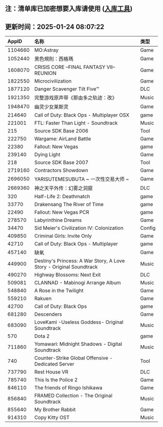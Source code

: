 ## 注：清单库已加密想要入库请使用 ([入库工具](https://github.com/BlankTMing/ManifestAutoUpdate/releases))

## 更新时间：2025-01-24 08:07:22
| AppID | 名称 | 类型  |
| :-------------------- | :----------------------------- | :----------- |
| 1104660 | MO:Astray| Game |
| 1052440 | 黑色規則：西格瑪| Game |
| 1608070 | CRISIS CORE –FINAL FANTASY VII– REUNION| Game |
| 1822550 | Microcivilization| Game |
| 1877120 | Danger Scavenger Tilt Five™| DLC |
| 1921350 | 完整游戏原声带《那由多之轨迹：改》| Music |
| 1948470 | 幽灵少女莱斯灵| Game |
| 214640 | Call of Duty: Black Ops - Multiplayer OSX| game |
| 221001 | FTL: Faster Than Light - Soundtrack| Music |
| 215 | Source SDK Base 2006| Tool |
| 222750 | Wargame: AirLand Battle| Game |
| 22380 | Fallout: New Vegas| game |
| 239140 | Dying Light| Game |
| 218 | Source SDK Base 2007| Tool |
| 2719160 | Contractors Showdown| Game |
| 2696050 | YARISUTEMESUBUTA ~ 一次性交易大师 ~| Game |
| 2669360 | 神之天平外传：幻雾之洞窟| DLC |
| 320 | Half-Life 2: Deathmatch| game |
| 33770 | Drakensang The River of Time| game |
| 22490 | Fallout: New Vegas PCR| game |
| 278570 | Labyrinthine Dreams| Game |
| 34470 | Sid Meier's Civilization IV: Colonization| Config |
| 409850 | Criminal Girls: Invite Only| Game |
| 42710 | Call of Duty: Black Ops - Multiplayer| game |
| 457140 | 缺氧| Game |
| 449900 | Destiny's Princess: A War Story, A Love Story - Original Soundtrack| Music |
| 490270 | Highway Blossoms: Next Exit| DLC |
| 509081 | CLANNAD - Mabinogi Arrange Album| Music |
| 548840 | A Rose in the Twilight| Game |
| 559210 | Rakuen| Game |
| 42700 | Call of Duty: Black Ops| game |
| 681280 | Descenders| Game |
| 683090 | LoveKami -Useless Goddess- Original Soundtrack| Music |
| 570 | Dota 2| game |
| 711860 | Yomawari: Midnight Shadows - Digital Soundtrack| Music |
| 740 | Counter-Strike Global Offensive - Dedicated Server| Tool |
| 737790 | Rest House VR| DLC |
| 785740 | This Is the Police 2| Game |
| 846110 | The friends of Ringo Ishikawa| Game |
| 856840 | FRAMED Collection - The Original Soundtrack| Music |
| 855640 | My Brother Rabbit| Game |
| 914310 | Copy Kitty OST| Music |
